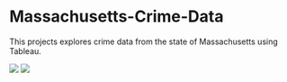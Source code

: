 # Massachusetts-Crime-Data
This projects explores crime data from the state of Massachusetts using Tableau.


![]("/image1.png")
![]("/image2.png")
